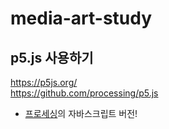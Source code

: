 # media-art-study
## p5.js 사용하기
<https://p5js.org/> <br>
<https://github.com/processing/p5.js>
* [프로세싱](https://processing.org/)의 자바스크립트 버전!
